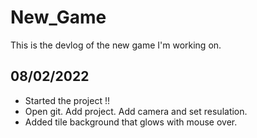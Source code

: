 # New_Game

This is the devlog of the new game I'm working on.

## 08/02/2022

- Started the project !!
- Open git. Add project. Add camera and set resulation.
- Added tile background that glows with mouse over.